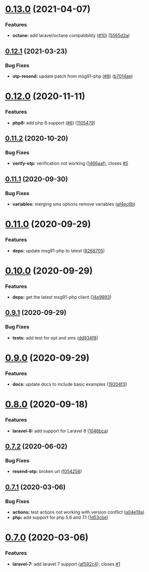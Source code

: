 # [0.13.0](https://github.com/craftsys/msg91-laravel/compare/v0.12.1...v0.13.0) (2021-04-07)


### Features

* **octane:** add laravel/octane compatibility ([#10](https://github.com/craftsys/msg91-laravel/issues/10)) ([5565d2a](https://github.com/craftsys/msg91-laravel/commit/5565d2a50f8bbddeb5905eadc7ead3805a1d82ea))

## [0.12.1](https://github.com/craftsys/msg91-laravel/compare/v0.12.0...v0.12.1) (2021-03-23)


### Bug Fixes

* **otp-resend:** update patch from msg91-php ([#8](https://github.com/craftsys/msg91-laravel/issues/8)) ([b7014ae](https://github.com/craftsys/msg91-laravel/commit/b7014aee436da4ca42a3ed16ac65b3e71bcdc982))

# [0.12.0](https://github.com/craftsys/msg91-laravel/compare/v0.11.2...v0.12.0) (2020-11-11)


### Features

* **php8:** add php 8 support ([#6](https://github.com/craftsys/msg91-laravel/issues/6)) ([1105479](https://github.com/craftsys/msg91-laravel/commit/1105479442ddb591e80725afb8f5c646dea4d365))

## [0.11.2](https://github.com/craftsys/msg91-laravel/compare/v0.11.1...v0.11.2) (2020-10-20)


### Bug Fixes

* **verify-otp:** verification not working ([1466aaf](https://github.com/craftsys/msg91-laravel/commit/1466aaf2fdd12b547f3f74b841dc1ceb3afcfb02)), closes [#5](https://github.com/craftsys/msg91-laravel/issues/5)

## [0.11.1](https://github.com/craftsys/msg91-laravel/compare/v0.11.0...v0.11.1) (2020-09-30)


### Bug Fixes

* **variables:** merging sms options remove variables ([af4ec6b](https://github.com/craftsys/msg91-laravel/commit/af4ec6b5f3899468ea67d0727613e75f43dee268))

# [0.11.0](https://github.com/craftsys/msg91-laravel/compare/v0.10.0...v0.11.0) (2020-09-29)


### Features

* **deps:** update msg91-php to latest ([8268705](https://github.com/craftsys/msg91-laravel/commit/826870589786f488e7208d1421108b166d1c0b63))

# [0.10.0](https://github.com/craftsys/msg91-laravel/compare/v0.9.1...v0.10.0) (2020-09-29)


### Features

* **deps:**  get the latest msg91-php client ([14e9993](https://github.com/craftsys/msg91-laravel/commit/14e99931dd530b47b868bf029413377a21a03575))

## [0.9.1](https://github.com/craftsys/msg91-laravel/compare/v0.9.0...v0.9.1) (2020-09-29)


### Bug Fixes

* **tests:** add test for opt and sms ([dd934f8](https://github.com/craftsys/msg91-laravel/commit/dd934f83ec4ef8f17d706731f5508a6cdf73da0c))

# [0.9.0](https://github.com/craftsys/msg91-laravel/compare/v0.8.0...v0.9.0) (2020-09-29)


### Features

* **docs:** update docs to include basic examples ([19204f3](https://github.com/craftsys/msg91-laravel/commit/19204f30c3a221c77d4a7dd97fa7bec10b4d0901))

# [0.8.0](https://github.com/craftsys/msg91-laravel/compare/v0.7.2...v0.8.0) (2020-09-18)


### Features

* **laravel-8:** add support for Laravel 8 ([1046bca](https://github.com/craftsys/msg91-laravel/commit/1046bca65a8820273684890ffbbc0c09a9403db2))

## [0.7.2](https://github.com/craftsys/msg91-laravel/compare/v0.7.1...v0.7.2) (2020-06-02)


### Bug Fixes

* **resend-otp:** broken url ([f054258](https://github.com/craftsys/msg91-laravel/commit/f0542581b48d43c8872f830a8779abf46bf8c0aa))

## [0.7.1](https://github.com/craftsys/msg91-laravel/compare/v0.7.0...v0.7.1) (2020-03-06)


### Bug Fixes

* **actions:** test actions not working with version conflict ([a04e19a](https://github.com/craftsys/msg91-laravel/commit/a04e19a2a9c16508094c23d31e4a716f89232874))
* **php:** add support  for php 5.6 and 7.1 ([1d53cbe](https://github.com/craftsys/msg91-laravel/commit/1d53cbe1489887ec0c3b98c11b23eb49d49ecc38))

# [0.7.0](https://github.com/craftsys/msg91-laravel/compare/v0.6.0...v0.7.0) (2020-03-06)


### Features

* **laravel-7:** add laravel 7 support ([af592c4](https://github.com/craftsys/msg91-laravel/commit/af592c414a0b5d3efd007cfad0b553094e53d144)), closes [#1](https://github.com/craftsys/msg91-laravel/issues/1)
